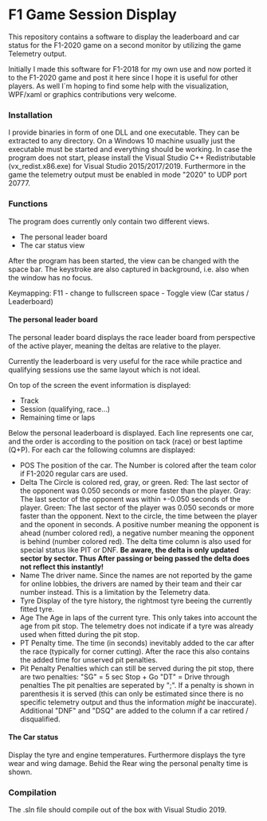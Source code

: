 # F1 Game Session Display

This repository contains a software to display the leaderboard and car status for the F1-2020 game on a second monitor by utilizing the game Telemetry output.

Initially I made this software for F1-2018 for my own use and now ported it to the F1-2020 game and post it here since I hope it is useful for other players.
As well I´m hoping to find some help with the visualization, WPF/xaml or graphics contributions very welcome.

### Installation
I provide binaries in form of one DLL and one executable. They can be extracted to any directory.
On a Windows 10 machine usually just the executable must be started and everything should be working.
In case the program does not start, please install the Visual Studio C++ Redistributable (vx_redist.x86.exe) for Visual Studio 2015/2017/2019.
Furthermore in the game the telemetry output must be enabled in mode "2020" to UDP port 20777.

### Functions
The program does currently only contain two different views.

- The personal leader board
- The car status view

After the program has been started, the view can be changed with the space bar.
The keystroke are also captured in background, i.e. also when the window has no focus.

Keymapping:
F11   - change to fullscreen
space - Toggle view (Car status / Leaderboard)

#### The personal leader board
The personal leader board displays the race leader board from perspective of the active player, meaning the deltas are relative to the player.

Currently the leaderboard is very useful for the race while practice and qualifying sessions use the same layout which is not ideal.

On top of the screen the event information is displayed:
- Track
- Session (qualifying, race...)
- Remaining time or laps

Below the personal leaderboard is displayed.
Each line represents one car, and the order is according to the position on tack (race) or best laptime (Q+P).  For each car the following columns are displayed:
- POS
The position of the car. The Number is colored after the team color if F1-2020 regular cars are used.
- Delta
The Circle is colored red, gray, or green.
 Red: The last sector of the opponent was 0.050 seconds or more faster than the player.
 Gray: The last sector of the opponent was within +-0.050 seconds of the player.
 Green: The last sector of the player was 0.050 seconds or more faster than the opponent.
Next to the circle, the time between the player and the oponent in seconds. A positive number meaning the opponent is ahead (number colored red), a negative number meaning the opponent is behind (number colored red).
The delta time column is also used for special status like PIT or DNF.
**Be aware, the delta is only updated sector by sector. Thus After passing or being passed the delta does not reflect this instantly!**
- Name
The driver name. Since the names are not reported by the game for online lobbies, the drivers are named by their team and their car number instead. This is a limitation by the Telemetry data. 
- Tyre
Display of the tyre history, the rightmost tyre beeing the currently fitted tyre.
- Age
The Age in laps of the current tyre. This only takes into account the age from pit stop. The telemetry does not indicate if a tyre was already used when fitted during the pit stop.
- PT
Penalty time. The time (in seconds) inevitably added to the car after the race (typically for corner cutting). After the race this also contains the added time for unserved pit penalties.
- Pit Penalty
Penalties which can still be served during the pit stop, there are two penalties:
"SG" = 5 sec Stop + Go 
"DT" = Drive through penalties
The pit penalties are seperated by ";". If a penalty is shown in parenthesis it is served (this can only be estimated since there is no specific telemetry output and thus the information *might* be inaccurate).
Additional "DNF" and "DSQ" are added to the column if a car retired / disqualified.

#### The Car status
Display the tyre and engine temperatures. Furthermore displays the tyre wear and wing damage. Behid the Rear wing the personal penalty time is shown. 

### Compilation
The .sln file should compile out of the box with Visual Studio 2019.
